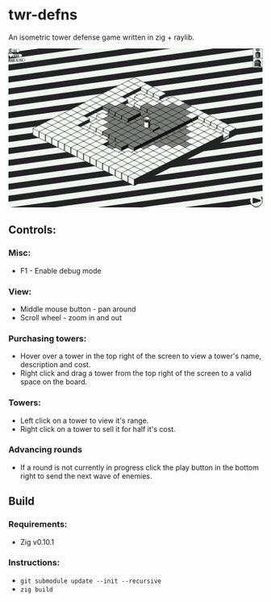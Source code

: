 # twr-defns
An isometric tower defense game written in zig + raylib.

![asdf](screenshots/screenshot_1.png)

## Controls:
### Misc:
* F1 - Enable debug mode

### View:
* Middle mouse button - pan around
* Scroll wheel - zoom in and out

### Purchasing towers:
* Hover over a tower in the top right of the screen to view a tower's name, description and cost.
* Right click and drag a tower from the top right of the screen to a valid space on the board.

### Towers:
* Left click on a tower to view it's range.
* Right click on a tower to sell it for half it's cost.

### Advancing rounds
* If a round is not currently in progress click the play button in the bottom right to send the next wave of enemies.

## Build
### Requirements:
* Zig v0.10.1

### Instructions:
* ```git submodule update --init --recursive```
* ```zig build``` 
